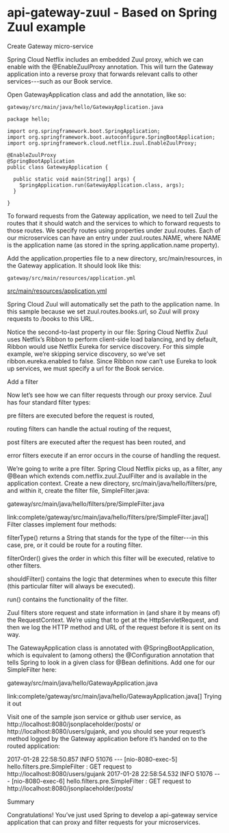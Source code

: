 # api-gateway-zuul - Based on Spring Zuul example

Create  Gateway micro-service 

Spring Cloud Netflix includes an embedded Zuul proxy, which we can enable with the @EnableZuulProxy annotation. This will turn the Gateway application into a reverse proxy that forwards relevant calls to other services---such as our Book service.

Open GatewayApplication class and add the annotation, like so:
```
gateway/src/main/java/hello/GatewayApplication.java

package hello;

import org.springframework.boot.SpringApplication;
import org.springframework.boot.autoconfigure.SpringBootApplication;
import org.springframework.cloud.netflix.zuul.EnableZuulProxy;

@EnableZuulProxy
@SpringBootApplication
public class GatewayApplication {

  public static void main(String[] args) {
    SpringApplication.run(GatewayApplication.class, args);
  }

}
```

To forward requests from the Gateway application, we need to tell Zuul the routes that it should watch and the services to which to forward requests to those routes. We specify routes using properties under zuul.routes. Each of our microservices can have an entry under zuul.routes.NAME, where NAME is the application name (as stored in the spring.application.name property).

Add the application.properties file to a new directory, src/main/resources, in the Gateway application. It should look like this:
```
gateway/src/main/resources/application.yml
```
[src/main/resources/application.yml](src/main/resources/application.yml)

Spring Cloud Zuul will automatically set the path to the application name. In this sample because we set zuul.routes.books.url, so Zuul will proxy requests to /books to this URL.

Notice the second-to-last property in our file: Spring Cloud Netflix Zuul uses Netflix’s Ribbon to perform client-side load balancing, and by default, Ribbon would use Netflix Eureka for service discovery. For this simple example, we’re skipping service discovery, so we’ve set ribbon.eureka.enabled to false. Since Ribbon now can’t use Eureka to look up services, we must specify a url for the Book service.

Add a filter

Now let’s see how we can filter requests through our proxy service. Zuul has four standard filter types:

pre filters are executed before the request is routed,

routing filters can handle the actual routing of the request,

post filters are executed after the request has been routed, and

error filters execute if an error occurs in the course of handling the request.

We’re going to write a pre filter. Spring Cloud Netflix picks up, as a filter, any @Bean which extends com.netflix.zuul.ZuulFilter and is available in the application context. Create a new directory, src/main/java/hello/filters/pre, and within it, create the filter file, SimpleFilter.java:

gateway/src/main/java/hello/filters/pre/SimpleFilter.java

link:complete/gateway/src/main/java/hello/filters/pre/SimpleFilter.java[]
Filter classes implement four methods:

filterType() returns a String that stands for the type of the filter---in this case, pre, or it could be route for a routing filter.

filterOrder() gives the order in which this filter will be executed, relative to other filters.

shouldFilter() contains the logic that determines when to execute this filter (this particular filter will always be executed).

run() contains the functionality of the filter.

Zuul filters store request and state information in (and share it by means of) the RequestContext. We’re using that to get at the HttpServletRequest, and then we log the HTTP method and URL of the request before it is sent on its way.

The GatewayApplication class is annotated with @SpringBootApplication, which is equivalent to (among others) the @Configuration annotation that tells Spring to look in a given class for @Bean definitions. Add one for our SimpleFilter here:

gateway/src/main/java/hello/GatewayApplication.java

link:complete/gateway/src/main/java/hello/GatewayApplication.java[]
Trying it out


Visit one of the sample json service or github user service, as http://localhost:8080/jsonplaceholder/posts/ or http://localhost:8080/users/gujank, and you should see your request’s method logged by the Gateway application before it’s handed on to the routed application:

2017-01-28 22:58:50.857  INFO 51076 --- [nio-8080-exec-5] hello.filters.pre.SimpleFilter           : GET request to http://localhost:8080/users/gujank
2017-01-28 22:58:54.532  INFO 51076 --- [nio-8080-exec-6] hello.filters.pre.SimpleFilter           : GET request to http://localhost:8080/jsonplaceholder/posts/

Summary

Congratulations! You’ve just used Spring to develop a api-gateway service application that can proxy and filter requests for your microservices.

